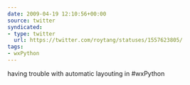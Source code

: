 ```yaml
---
date: 2009-04-19 12:10:56+00:00
source: twitter
syndicated:
- type: twitter
  url: https://twitter.com/roytang/statuses/1557623805/
tags:
- wxPython
---
```


having trouble with automatic layouting in #wxPython